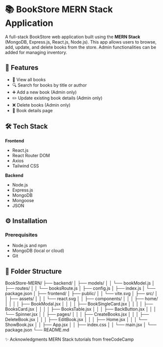 # 📚 BookStore MERN Stack Application

A full-stack BookStore web application built using the **MERN Stack** (MongoDB, Express.js, React.js, Node.js). This app allows users to browse, add, update, and delete books from the store. Admin functionalities can be added for managing inventory.


## 🚀 Features

- 📘 View all books
- 🔍 Search for books by title or author
- ➕ Add a new book (Admin only)
- ✏️ Update existing book details (Admin only)
- ❌ Delete books (Admin only)
- 🧾 Book details page


## 🛠️ Tech Stack

**Frontend**  
- React.js  
- React Router DOM  
- Axios  
- Tailwind CSS 

**Backend**  
- Node.js  
- Express.js  
- MongoDB  
- Mongoose  
- JSON 

## ⚙️ Installation

### Prerequisites

- Node.js and npm
- MongoDB (local or cloud)
- Git

## 📂 Folder Structure

BookStore-MERN/
├── backend/
│   ├── models/
│   │   └── bookModel.js
│   ├── routes/
│   │   └── booksRoute.js
│   ├── config.js
│   ├── index.js
│   └── package.json
│
├── frontend/
│   ├── public/
│   │   └── vite.svg
│   ├── src/
│   │   ├── assets/
│   │   │   └── react.svg
│   │   ├── components/
│   │   │   ├── home/
│   │   │   │   ├── BookModal.jsx
│   │   │   │   ├── BookSingleCard.jsx
│   │   │   │   ├── BooksCard.jsx
│   │   │   │   ├── BooksTable.jsx
│   │   │   ├── BackButton.jsx
│   │   │   └── Spinner.jsx
│   │   ├── pages/
│   │   │   ├── CreateBooks.jsx
│   │   │   ├── DeleteBook.jsx
│   │   │   ├── EditBook.jsx
│   │   │   ├── Home.jsx
│   │   │   └── ShowBook.jsx
│   │   ├── App.jsx
│   │   ├── index.css
│   │   └── main.jsx
│   └── package.json
└── README.md




✨ Acknowledgments
MERN Stack tutorials from freeCodeCamp
